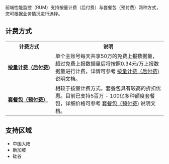 前端性能监控（RUM）支持按量计费（后付费）与套餐包（预付费）两种方式，您可根据业务情况进行选择。

## 计费方式

<table>
	<tr>
		<th width=30%>计费方式</th>
		<th width=70%>说明</th>
	</tr>
			<tr>
			<td><b><a href="https://cloud.tencent.com/document/product/1464/61491">按量计费（后付费)</a></b></td>
				<td>单个主账号每天共享50万的免费上报数据量，超过免费上报数据量后将按照0.34元/万上报数据量进行计费，详情可参考 <a href="https://cloud.tencent.com/document/product/1464/61491">按量计费（后付费)</a> 说明文档。</td>
			</tr>
			<tr>
			<td><b><a href="https://cloud.tencent.com/document/product/1464/84483">套餐包（预付费）</a></td>
				<td>相较于按量计费方式，套餐包具有较高的折扣优惠。目前已支持5百万 - 100亿多种额度套餐包，详细价格可参考 <a href="https://cloud.tencent.com/document/product/1464/84483">套餐包（预付费)</a> 说明文档。</td>
			</tr>
	</table>

## 支持区域

- 中国大陆 
- 新加坡
- 硅谷
